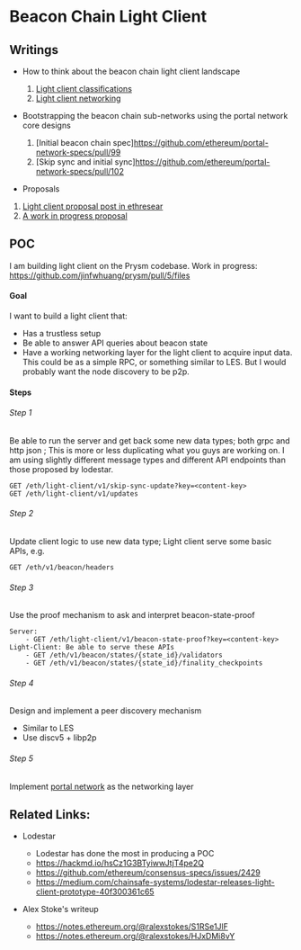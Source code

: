 # Beacon Chain Light Client

## Writings

- How to think about the beacon chain light client landscape
  1. [Light client classifications](https://ethresear.ch/t/beacon-chain-light-client-classification/11061)
  1. [Light client networking](https://ethresear.ch/t/beacon-chain-light-client-networking/11063)

- Bootstrapping the beacon chain sub-networks using the portal network core designs
  1. [Initial beacon chain spec]https://github.com/ethereum/portal-network-specs/pull/99
  1. [Skip sync and initial sync]https://github.com/ethereum/portal-network-specs/pull/102

- Proposals
1. [Light client proposal post in ethresear](https://ethresear.ch/t/a-beacon-chain-light-client-proposal/11064)
1. [A work in progress proposal](https://www.notion.so/prysmaticlabs/Prysm-Light-Client-v1-9720501820da412d8cb12ffe54eba235)

## POC
I am building light client on the Prysm codebase. 
Work in progress: https://github.com/jinfwhuang/prysm/pull/5/files

#### Goal
I want to build a light client that:
- Has a trustless setup
- Be able to answer API queries about beacon state
- Have a working networking layer for the light client to acquire input data. This could be as a simple RPC, or something similar to LES. But I would probably want the node discovery to be p2p.

#### Steps
###### Step 1
Be able to run the server and get back some new data types; both grpc and http json ; This is more or less duplicating what you guys are working on. I am using slightly different message types and different API endpoints than those proposed by lodestar.
```
GET /eth/light-client/v1/skip-sync-update?key=<content-key>
GET /eth/light-client/v1/updates
```

###### Step 2
Update client logic to use new data type; Light client serve some basic APIs, e.g.
```
GET /eth/v1/beacon/headers
```

###### Step 3
Use the proof mechanism to ask and interpret beacon-state-proof
```
Server: 
    - GET /eth/light-client/v1/beacon-state-proof?key=<content-key>
Light-Client: Be able to serve these APIs
    - GET /eth/v1/beacon/states/{state_id}/validators
    - GET /eth/v1/beacon/states/{state_id}/finality_checkpoints
```

###### Step 4
Design and implement a peer discovery mechanism
  - Similar to LES
  - Use discv5 + libp2p

###### Step 5
Implement [portal network](https://github.com/ethereum/portal-network-specs/tree/master/beacon-chain) as the networking layer



## Related Links:

- Lodestar
  - Lodestar has done the most in producing a POC
  - https://hackmd.io/hsCz1G3BTyiwwJtjT4pe2Q
  - https://github.com/ethereum/consensus-specs/issues/2429
  - https://medium.com/chainsafe-systems/lodestar-releases-light-client-prototype-40f300361c65

- Alex Stoke's writeup
  - https://notes.ethereum.org/@ralexstokes/S1RSe1JlF
  - https://notes.ethereum.org/@ralexstokes/HJxDMi8vY
